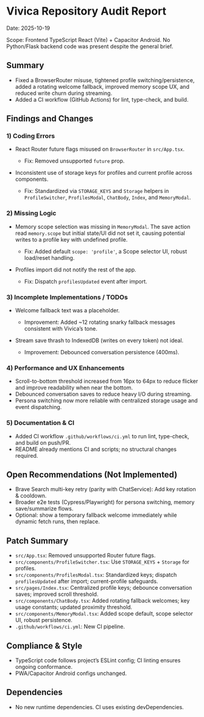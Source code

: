 # Vivica Repository Audit Report

Date: 2025-10-19

Scope: Frontend TypeScript React (Vite) + Capacitor Android. No Python/Flask backend code was present despite the general brief.

## Summary

- Fixed a BrowserRouter misuse, tightened profile switching/persistence, added a rotating welcome fallback, improved memory scope UX, and reduced write churn during streaming.
- Added a CI workflow (GitHub Actions) for lint, type-check, and build.

## Findings and Changes

### 1) Coding Errors

- React Router future flags misused on `BrowserRouter` in `src/App.tsx`.
  - Fix: Removed unsupported `future` prop.

- Inconsistent use of storage keys for profiles and current profile across components.
  - Fix: Standardized via `STORAGE_KEYS` and `Storage` helpers in `ProfileSwitcher`, `ProfilesModal`, `ChatBody`, `Index`, and `MemoryModal`.

### 2) Missing Logic

- Memory scope selection was missing in `MemoryModal`. The save action read `memory.scope` but initial state/UI did not set it, causing potential writes to a profile key with undefined profile.
  - Fix: Added default `scope: 'profile'`, a Scope selector UI, robust load/reset handling.

- Profiles import did not notify the rest of the app.
  - Fix: Dispatch `profilesUpdated` event after import.

### 3) Incomplete Implementations / TODOs

- Welcome fallback text was a placeholder.
  - Improvement: Added ~12 rotating snarky fallback messages consistent with Vivica’s tone.

- Stream save thrash to IndexedDB (writes on every token) not ideal.
  - Improvement: Debounced conversation persistence (400ms).

### 4) Performance and UX Enhancements

- Scroll-to-bottom threshold increased from 16px to 64px to reduce flicker and improve readability when near the bottom.
- Debounced conversation saves to reduce heavy I/O during streaming.
- Persona switching now more reliable with centralized storage usage and event dispatching.

### 5) Documentation & CI

- Added CI workflow `.github/workflows/ci.yml` to run lint, type-check, and build on push/PR.
- README already mentions CI and scripts; no structural changes required.

## Open Recommendations (Not Implemented)

- Brave Search multi-key retry (parity with ChatService): Add key rotation & cooldown.
- Broader e2e tests (Cypress/Playwright) for persona switching, memory save/summarize flows.
- Optional: show a temporary fallback welcome immediately while dynamic fetch runs, then replace.

## Patch Summary

- `src/App.tsx`: Removed unsupported Router future flags.
- `src/components/ProfileSwitcher.tsx`: Use `STORAGE_KEYS` + `Storage` for profiles.
- `src/components/ProfilesModal.tsx`: Standardized keys; dispatch `profilesUpdated` after import; current-profile safeguards.
- `src/pages/Index.tsx`: Centralized profile keys; debounce conversation saves; improved scroll threshold.
- `src/components/ChatBody.tsx`: Added rotating fallback welcomes; key usage constants; updated proximity threshold.
- `src/components/MemoryModal.tsx`: Added scope default, scope selector UI, robust persistence.
- `.github/workflows/ci.yml`: New CI pipeline.

## Compliance & Style

- TypeScript code follows project’s ESLint config; CI linting ensures ongoing conformance.
- PWA/Capacitor Android configs unchanged.

## Dependencies

- No new runtime dependencies. CI uses existing devDependencies.

